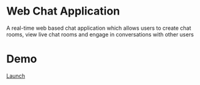 # Web Chat Application
A real-time web based chat application which allows users to create chat rooms, view live chat rooms and engage in conversations with other users 


# Demo
[Launch](romin-web-chat-app.herokuapp.com)
